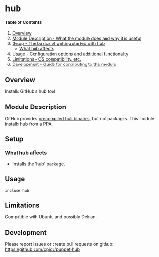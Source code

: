 # hub

#### Table of Contents

1. [Overview](#overview)
2. [Module Description - What the module does and why it is useful](#module-description)
3. [Setup - The basics of getting started with hub](#setup)
    * [What hub affects](#what-hub-affects)
4. [Usage - Configuration options and additional functionality](#usage)
5. [Limitations - OS compatibility, etc.](#limitations)
6. [Development - Guide for contributing to the module](#development)

## Overview

Installs GitHub's hub tool

## Module Description

GitHub provides [precompiled hub binaries](https://github.com/github/hub/releases), but not packages.
This module installs hub from a PPA.

## Setup

### What hub affects

* Installs the 'hub' package.

## Usage

    include hub

## Limitations

Compatible with Ubuntu and possibly Debian.

## Development

Please report issues or create pull requests on github:
https://github.com/cpick/puppet-hub
